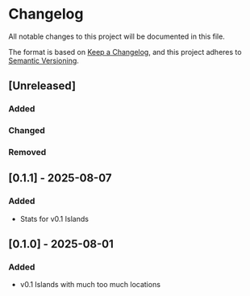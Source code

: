 # Changelog

All notable changes to this project will be documented in this file.

The format is based on [Keep a Changelog](https://keepachangelog.com/en/1.1.0/),
and this project adheres to [Semantic Versioning](https://semver.org/spec/v2.0.0.html).

## [Unreleased]

### Added


### Changed


### Removed


## [0.1.1] - 2025-08-07

### Added

- Stats for v0.1 Islands

## [0.1.0] - 2025-08-01

### Added

- v0.1 Islands with much too much locations
